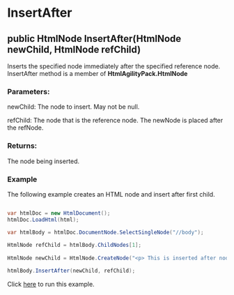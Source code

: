 # InsertAfter

## public HtmlNode InsertAfter(HtmlNode newChild, HtmlNode refChild)

Inserts the specified node immediately after the specified reference node. InsertAfter method is a member of **HtmlAgilityPack.HtmlNode**

### Parameters:

newChild: The node to insert. May not be null.

refChild: The node that is the reference node. The newNode is placed after the refNode.

### Returns:

The node being inserted.

### Example

The following example creates an HTML node and insert after first child. 

```csharp

var htmlDoc = new HtmlDocument();
htmlDoc.LoadHtml(html);

var htmlBody = htmlDoc.DocumentNode.SelectSingleNode("//body");
		
HtmlNode refChild = htmlBody.ChildNodes[1];
            
HtmlNode newChild = HtmlNode.CreateNode("<p> This is inserted after node paragraph</p>");

htmlBody.InsertAfter(newChild, refChild);

```

Click [here](https://dotnetfiddle.net/cWpYzz) to run this example.

